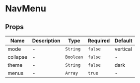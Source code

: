 # NavMenu

## Props

<!-- @vuese:NavMenu:props:start -->
|Name|Description|Type|Required|Default|
|---|---|---|---|---|
|mode|-|`String`|`false`|vertical|
|collapse|-|`Boolean`|`false`|-|
|theme|-|`String`|`false`|dark|
|menus|-|`Array`|`true`|-|

<!-- @vuese:NavMenu:props:end -->


